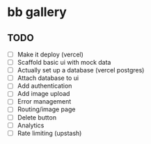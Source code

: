 # bb gallery

## TODO

- [ ] Make it deploy (vercel)
- [ ] Scaffold basic ui with mock data
- [ ] Actually set up a database (vercel postgres)
- [ ] Attach database to ui
- [ ] Add authentication
- [ ] Add image upload
- [ ] Error management
- [ ] Routing/image page
- [ ] Delete button
- [ ] Analytics
- [ ] Rate limiting (upstash)
